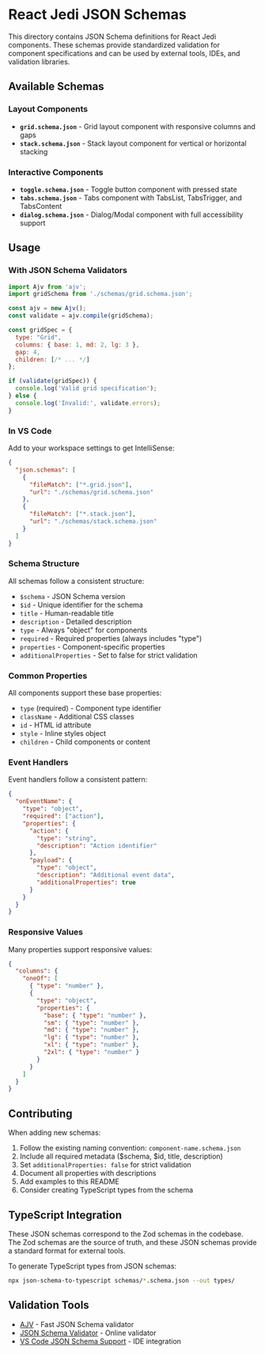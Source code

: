 # React Jedi JSON Schemas

This directory contains JSON Schema definitions for React Jedi components. These schemas provide standardized validation for component specifications and can be used by external tools, IDEs, and validation libraries.

## Available Schemas

### Layout Components

- **`grid.schema.json`** - Grid layout component with responsive columns and gaps
- **`stack.schema.json`** - Stack layout component for vertical or horizontal stacking

### Interactive Components

- **`toggle.schema.json`** - Toggle button component with pressed state
- **`tabs.schema.json`** - Tabs component with TabsList, TabsTrigger, and TabsContent
- **`dialog.schema.json`** - Dialog/Modal component with full accessibility support

## Usage

### With JSON Schema Validators

```javascript
import Ajv from 'ajv';
import gridSchema from './schemas/grid.schema.json';

const ajv = new Ajv();
const validate = ajv.compile(gridSchema);

const gridSpec = {
  type: "Grid",
  columns: { base: 1, md: 2, lg: 3 },
  gap: 4,
  children: [/* ... */]
};

if (validate(gridSpec)) {
  console.log('Valid grid specification');
} else {
  console.log('Invalid:', validate.errors);
}
```

### In VS Code

Add to your workspace settings to get IntelliSense:

```json
{
  "json.schemas": [
    {
      "fileMatch": ["*.grid.json"],
      "url": "./schemas/grid.schema.json"
    },
    {
      "fileMatch": ["*.stack.json"],
      "url": "./schemas/stack.schema.json"
    }
  ]
}
```

### Schema Structure

All schemas follow a consistent structure:

- `$schema` - JSON Schema version
- `$id` - Unique identifier for the schema
- `title` - Human-readable title
- `description` - Detailed description
- `type` - Always "object" for components
- `required` - Required properties (always includes "type")
- `properties` - Component-specific properties
- `additionalProperties` - Set to false for strict validation

### Common Properties

All components support these base properties:

- `type` (required) - Component type identifier
- `className` - Additional CSS classes
- `id` - HTML id attribute
- `style` - Inline styles object
- `children` - Child components or content

### Event Handlers

Event handlers follow a consistent pattern:

```json
{
  "onEventName": {
    "type": "object",
    "required": ["action"],
    "properties": {
      "action": {
        "type": "string",
        "description": "Action identifier"
      },
      "payload": {
        "type": "object",
        "description": "Additional event data",
        "additionalProperties": true
      }
    }
  }
}
```

### Responsive Values

Many properties support responsive values:

```json
{
  "columns": {
    "oneOf": [
      { "type": "number" },
      {
        "type": "object",
        "properties": {
          "base": { "type": "number" },
          "sm": { "type": "number" },
          "md": { "type": "number" },
          "lg": { "type": "number" },
          "xl": { "type": "number" },
          "2xl": { "type": "number" }
        }
      }
    ]
  }
}
```

## Contributing

When adding new schemas:

1. Follow the existing naming convention: `component-name.schema.json`
2. Include all required metadata ($schema, $id, title, description)
3. Set `additionalProperties: false` for strict validation
4. Document all properties with descriptions
5. Add examples to this README
6. Consider creating TypeScript types from the schema

## TypeScript Integration

These JSON schemas correspond to the Zod schemas in the codebase. The Zod schemas are the source of truth, and these JSON schemas provide a standard format for external tools.

To generate TypeScript types from JSON schemas:

```bash
npx json-schema-to-typescript schemas/*.schema.json --out types/
```

## Validation Tools

- [AJV](https://ajv.js.org/) - Fast JSON Schema validator
- [JSON Schema Validator](https://www.jsonschemavalidator.net/) - Online validator
- [VS Code JSON Schema Support](https://code.visualstudio.com/docs/languages/json#_json-schemas-and-settings) - IDE integration